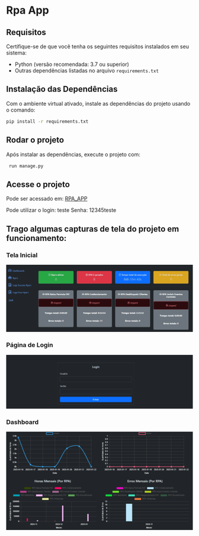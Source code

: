 # Rpa App

## Requisitos

Certifique-se de que você tenha os seguintes requisitos instalados em seu sistema:

- Python (versão recomendada: 3.7 ou superior)
- Outras dependências listadas no arquivo `requirements.txt`


## Instalação das Dependências

Com o ambiente virtual ativado, instale as dependências do projeto usando o comando:
```bash
pip install -r requirements.txt
```


## Rodar o projeto

Após instalar as dependências, execute o projeto com:
```bash
 run manage.py
```
## Acesse o projeto

Pode ser acessado em:
[RPA_APP](https://welcome-thoroughly-whale.ngrok-free.app)

Pode utilizar o login: teste
Senha: 12345teste


## Trago algumas capturas de tela do projeto em funcionamento:

### Tela Inicial

![alt text](img\inicio.png)


### Página de Login

![alt text](img\login.png)

### Dashboard

![alt text](img\relatorios.png)